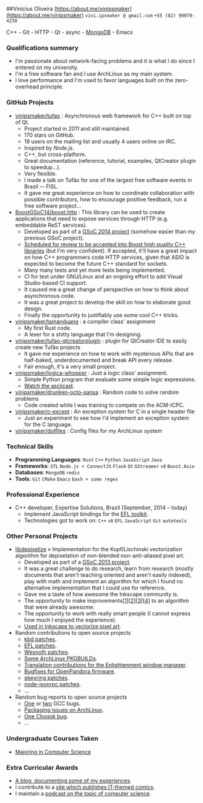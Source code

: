 ##Vinícius Oliveira
[https://about.me/vinipsmaker](https://about.me/vinipsmaker) `vini.ipsmaker @ gmail.com` `+55 (82) 99970-4230`

C++ - Git - HTTP - Qt - async - [MongoDB](http://stackoverflow.com/users/883113/vinipsmaker?tab=answers) - Emacs

### Qualifications summary
* I'm passionate about network-facing problems and it is what I do since I entered on my university.
* I'm a free software fan and I use ArchLinux as my main system.
* I love performance and I'm used to favor languages built on the zero-overhead principle.

### GitHub Projects
* [vinipsmaker/tufao](http://github.com/vinipsmaker/tufao) : Asynchronous web framework for C++ built on top of Qt.
    - Project started in 2011 and still maintained.
    - 170 stars on GitHub.
    - 19 users on the mailing list and usually 4 users online on IRC.
    - Inspired by _Node.js_.
    - C++, but cross-platform.
    - Great documentation (reference, tutorial, examples, QtCreator plugin to speedup...).
    - Very flexible.
    - I made a talk on Tufão for one of the largest free software events in Brazil -- FISL.
    - It gave me great experience on how to coordinate collaboration with possible contributors, how to encourage positive feedback, run a free software project...
* [BoostGSoC14/boost.http](http://github.com/BoostGSoC14/boost.http) : This library can be used to create applications that need to expose services through HTTP (e.g. embeddable ReST services).
    - Developed as part of a [GSoC 2014 project](http://www.google-melange.com/gsoc/project/details/google/gsoc2014/vinipsmaker/5835889892655104) (somehow easier than my previous GSoC project).
    - [Scheduled for review to be accepted into Boost high quality C++ libraries](http://www.boost.org/community/review_schedule.html) (but I'm very confident). If accepted, it'll have a great impact on how C++ programmers code HTTP services, given that ASIO is expected to become the future C++ standard for sockets.
    - Many many tests and yet more tests being implemented.
    - CI for test under GNU/Linux and an ongoing effort to add Visual Studio-based CI support.
    - It caused me a great change of perspective on how to think about asynchronous code.
    - It was a great project to develop the skill on how to elaborate good design.
    - Finally the opportunity to justifiably use some cool C++ tricks.
* [vinipsmaker/tamanduang](http://github.com/vinipsmaker/tamanduang) : a compiler class&#39; assignment
    - My first Rust code.
    - A lexer for a shitty language that I'm designing.
* [vinipsmaker/tufao-qtcreatorplugin](http://github.com/vinipsmaker/tufao-qtcreatorplugin) : plugin for QtCreator IDE to easily create new Tufão projects
    - It gave me experience on how to work with mysterious APIs that are half-baked, underdocumented and break API every release.
    - Fair enough, it's a very small project.
* [vinipsmaker/logica-whopper](http://github.com/vinipsmaker/logica-whopper) : Just a logic class&#39; assignment.
    - Simple Python program that evaluate some simple logic expressions.
    - [Watch the asciicast](https://asciinema.org/a/7839).
* [vinipsmaker/drunken-octo-sansa](http://github.com/vinipsmaker/drunken-octo-sansa) : Random code to solve random problems
    - Code created while I was training to compete on the ACM-ICPC.
* [vinipsmaker/c-except](http://github.com/vinipsmaker/c-except) : An exception system for C in a single header file
    - Just an experiment to see how I'd implement an exception system for the C language.
* [vinipsmaker/dotfiles](http://github.com/vinipsmaker/dotfiles) : Config files for my ArchLinux system

### Technical Skills
* **Programming Languages**: `Rust` `C++` `Python` `JavaScript` `Java` 
* **Frameworks**: `STL` `Node.js + ConnectJS` `Flask` `Qt` `GStreamer` `v8` `Boost.Asio` 
* **Databases**: `MongoDB` `redis` 
* **Tools**: `Git` `CMake` `Emacs` `bash + some regex` 



### Professional Experience
* C++ developer, Expertise Solutions, Brazil (September, 2014 – today)
    - Implement JavaScript bindings for the [EFL toolkit](http://en.wikipedia.org/wiki/Enlightenment_Foundation_Libraries).
    - Technologies got to work on: `C++` `v8` `EFL` `JavaScript` `Git` `autotools` 

### Other Personal Projects
* [libdepixelize](https://launchpad.net/libdepixelize)  &raquo; Implementation for the Kopf/Lischinski vectorization algorithm for depixelation of non-blended non-anti-aliased pixel art.
    - Developed as part of a [GSoC 2013 project](https://vinipsmaker.wordpress.com/2013/05/28/gsoc2013-inkscape/).
    - It was a great challenge to do research, learn from research (mostly documents that aren't teaching oriented and aren't easily indexed), play with math and implement an algorithm for which I found no alternative implementation that I could use for reference.
    - Gave me a taste of how awesome the Inkscape community is.
    - The opportunity to make improvements&#91;[1](https://vinipsmaker.wordpress.com/2013/08/20/should-i-really-target-kopf-lischinski/)&#93;&#91;[2](https://plus.google.com/118295250366112843114/posts/84tLGpMFRe5)&#93;&#91;[3](https://vinipsmaker.wordpress.com/2014/04/01/another-libdepixelize-update/)&#93;&#91;[4](https://plus.google.com/118295250366112843114/posts/WXEWKtyetEN)&#93; to an algorithm that were already awesome.
    - The opportunity to work with really smart people (I cannot express how much I enjoyed the experience).
    - [Used in Inkscape to vectorize pixel art](http://wiki.inkscape.org/wiki/index.php/Release_notes/0.91#Trace_Pixel_Art_.28libdepixelize.29).
* Random contributions to open source projects
    - [kbd patches](http://lists.altlinux.org/pipermail/kbd/2015-January/000500.html).
    - [EFL patches](https://git.enlightenment.org/core/efl.git/commit/?id=5a2ac0c42f8ada84393b68c9695c1a6e13793547).
    - [Wesnoth patches](https://github.com/wesnoth/wesnoth/commits?author=vinipsmaker).
    - [Some ArchLinux PKGBUILDs](https://aur.archlinux.org/packages/?SeB=m&K=vinipsmaker).
    - [Translation contributions for the Enlightenment window manager](http://thread.gmane.org/gmane.comp.window-managers.enlightenment.i18n/2020/focus=2021).
    - [Bugfixes for OpenPandora firmware](http://openpandora.org/pipermail/firmware-dev/2014-February/000738.html).
    - [gkeyring patches](https://github.com/kparal/gkeyring/pull/3).
    - [node-jsonrpc patches](https://github.com/andris9/node-jsonrpc/issues/2).
    - ...
* Random bug reports to open source projects
    - [One](https://gcc.gnu.org/bugzilla/show_bug.cgi?id=56914) or [two](https://gcc.gnu.org/bugzilla/show_bug.cgi?id=66254) GCC bugs.
    - [Packaging issues on ArchLinux](https://bugs.archlinux.org/index.php?opened=15412&status[]=).
    - [One Choqok bug](https://bugs.kde.org/show_bug.cgi?id=347525).
    - ...


### Undergraduate Courses Taken
* [Majoring in Computer Science](http://www.ufal.edu.br/unidadeacademica/ic/graduacao/ciencia-da-computacao)






### Extra Curricular Awards
* [A blog, documenting some of my experiences](https://vinipsmaker.wordpress.com/category/en/).
* I contribute to a [site which publishes IT-themed comics](http://nuux.org/).
* I maintain a [podcast on the topic of computer science](http://64macacos.wordpress.com/).
